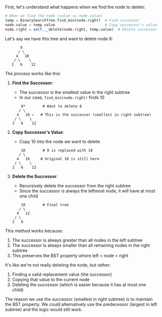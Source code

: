 First, let's understand what happens when we find the node to delete:

```python
# When we find the node (value == node.value)
temp = BinarySearchTree.find_min(node.right)  # Find successor
node.value = temp.value                       # Copy successor's value
node.right = self.__delete(node.right, temp.value)  # Delete successor
```

Let's say we have this tree and want to delete node 8:

```
       8
      / \
     4   10
    / \    \
   2   6    12
```

The process works like this:

1. **Find the Successor**:

   - The successor is the smallest value in the right subtree
   - In our case, `find_min(node.right)` finds 10

   ```
       8*        # Want to delete 8
      / \
     4   10 ←   # This is the successor (smallest in right subtree)
    / \    \
   2   6    12
   ```

2. **Copy Successor's Value**:

   - Copy 10 into the node we want to delete

   ```
       10        # 8 is replaced with 10
      / \
     4   10     # Original 10 is still here
    / \    \
   2   6    12
   ```

3. **Delete the Successor**:
   - Recursively delete the successor from the right subtree
   - Since the successor is always the leftmost node, it will have at most one child
   ```
       10        # Final tree
      / \
     4   12
    / \
   2   6
   ```

This method works because:

1. The successor is always greater than all nodes in the left subtree
2. The successor is always smaller than all remaining nodes in the right subtree
3. This preserves the BST property where left < node < right

It's like we're not really deleting the node, but rather:

1. Finding a valid replacement value (the successor)
2. Copying that value to the current node
3. Deleting the successor (which is easier because it has at most one child)

The reason we use the successor (smallest in right subtree) is to maintain the BST property. We could alternatively use the predecessor (largest in left subtree) and the logic would still work.

